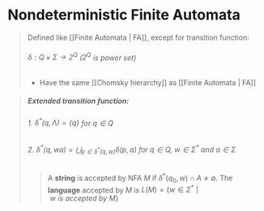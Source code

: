 # Nondeterministic Finite Automata

> Defined like [[Finite Automata | FA]], except for transition function:
> ###### $\delta: Q \times \Sigma \rightarrow 2^Q$ ($2^Q$ is power set)
> - Have the same [[Chomsky hierarchy]] as [[Finite Automata | FA]]

> ##### Extended transition function:
> ###### 1. $\delta^*(q, \Lambda) = \{q\}$ for $q \in Q$
> ###### 2. $\delta^*(q, wa) =  \bigcup_{p \in \delta^*(q, w)}\delta(p, a)$ for $q \in Q,\ w \in \Sigma^*\ and\ a \in \Sigma$
> 
>> A **string** is accepted by NFA $M$ if $\delta^*(q_0,w) \cap A \neq \emptyset$.
>> The **language** accepted by $M$ is $L(M) = \{w \in \Sigma^*\ |\ w\ is\ accepted\ by\ M\}$

